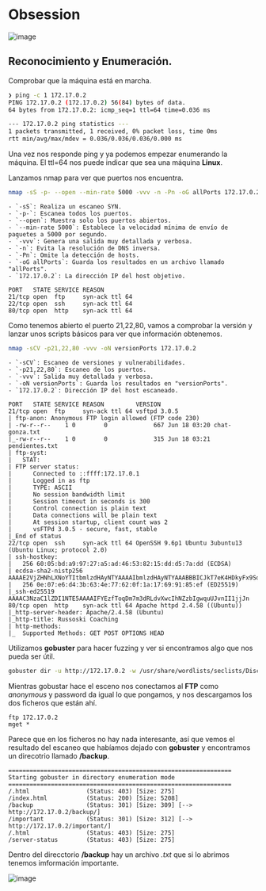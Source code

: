 # Obsession
![image](https://github.com/user-attachments/assets/f802b7b6-123e-447a-b256-1b4ca7050e52)

## Reconocimiento y Enumeración.

Comprobar que la máquina está en marcha.

```bash
❯ ping -c 1 172.17.0.2
PING 172.17.0.2 (172.17.0.2) 56(84) bytes of data.
64 bytes from 172.17.0.2: icmp_seq=1 ttl=64 time=0.036 ms

--- 172.17.0.2 ping statistics ---
1 packets transmitted, 1 received, 0% packet loss, time 0ms
rtt min/avg/max/mdev = 0.036/0.036/0.036/0.000 ms

```

Una vez nos responde ping y ya podemos empezar enumerando la máquina. El ttl=64 nos puede indicar que sea una máquina **Linux**.

Lanzamos nmap para ver que puertos nos encuentra.

```bash
nmap -sS -p- --open --min-rate 5000 -vvv -n -Pn -oG allPorts 172.17.0.2
```
```
- `-sS`: Realiza un escaneo SYN.
- `-p-`: Escanea todos los puertos.
- `--open`: Muestra solo los puertos abiertos.
- `--min-rate 5000`: Establece la velocidad mínima de envío de paquetes a 5000 por segundo.
- `-vvv`: Genera una salida muy detallada y verbosa.
- `-n`: Evita la resolución de DNS inversa.
- `-Pn`: Omite la detección de hosts.
- `-oG allPorts`: Guarda los resultados en un archivo llamado "allPorts".
- `172.17.0.2`: La dirección IP del host objetivo.
```
```
PORT   STATE SERVICE REASON
21/tcp open  ftp     syn-ack ttl 64
22/tcp open  ssh     syn-ack ttl 64
80/tcp open  http    syn-ack ttl 64

```
Como tenemos abierto el puerto 21,22,80, vamos a comprobar la versión y lanzar unos scripts básicos para ver que información obtenemos.

```bash
nmap -sCV -p21,22,80 -vvv -oN versionPorts 172.17.0.2
```
```
- `-sCV`: Escaneo de versiones y vulnerabilidades.
- `-p21,22,80`: Escaneo de los puertos.
- `-vvv`: Salida muy detallada y verbosa.
- `-oN versionPorts`: Guarda los resultados en "versionPorts".
- `172.17.0.2`: Dirección IP del host escaneado.
```
```
PORT   STATE SERVICE REASON         VERSION
21/tcp open  ftp     syn-ack ttl 64 vsftpd 3.0.5
| ftp-anon: Anonymous FTP login allowed (FTP code 230)
| -rw-r--r--    1 0        0             667 Jun 18 03:20 chat-gonza.txt
|_-rw-r--r--    1 0        0             315 Jun 18 03:21 pendientes.txt
| ftp-syst: 
|   STAT: 
| FTP server status:
|      Connected to ::ffff:172.17.0.1
|      Logged in as ftp
|      TYPE: ASCII
|      No session bandwidth limit
|      Session timeout in seconds is 300
|      Control connection is plain text
|      Data connections will be plain text
|      At session startup, client count was 2
|      vsFTPd 3.0.5 - secure, fast, stable
|_End of status
22/tcp open  ssh     syn-ack ttl 64 OpenSSH 9.6p1 Ubuntu 3ubuntu13 (Ubuntu Linux; protocol 2.0)
| ssh-hostkey: 
|   256 60:05:bd:a9:97:27:a5:ad:46:53:82:15:dd:d5:7a:dd (ECDSA)
| ecdsa-sha2-nistp256 AAAAE2VjZHNhLXNoYTItbmlzdHAyNTYAAAAIbmlzdHAyNTYAAABBBICJkT7eK4HDkyFx9Sdx52QBKAlOxD2HlDN9dnPLkFaFXa2pI5bRqIRDmJLAkBTyyx2/ifDUCyl0uGyB2ExHvQ8=
|   256 0e:07:e6:d4:3b:63:4e:77:62:0f:1a:17:69:91:85:ef (ED25519)
|_ssh-ed25519 AAAAC3NzaC1lZDI1NTE5AAAAIFYEzfToqDm7m3dRLdvXwcIhNZzbIgwquUJvnII1jjJn
80/tcp open  http    syn-ack ttl 64 Apache httpd 2.4.58 ((Ubuntu))
|_http-server-header: Apache/2.4.58 (Ubuntu)
|_http-title: Russoski Coaching
| http-methods: 
|_  Supported Methods: GET POST OPTIONS HEAD
```
Utilizamos **gobuster** para hacer fuzzing y ver si encontramos algo que nos pueda ser útil.
```bash
gobuster dir -u http://172.17.0.2 -w /usr/share/wordlists/seclists/Discovery/Web-Content/directory-list-2.3-medium.txt -x php,html,txt
```
Mientras gobustar hace el esceno nos conectamos al **FTP** como *anonymous* y password da igual lo que pongamos, y nos descargamos los dos ficheros que están ahí.
```
ftp 172.17.0.2
mget *
```
Parece que en los ficheros no hay nada interesante, así que vemos el resultado del escaneo que habíamos dejado con **gobuster** y encontramos un direcotrio llamado **/backup**.
```
===============================================================
Starting gobuster in directory enumeration mode
===============================================================
/.html                (Status: 403) [Size: 275]
/index.html           (Status: 200) [Size: 5208]
/backup               (Status: 301) [Size: 309] [--> http://172.17.0.2/backup/]
/important            (Status: 301) [Size: 312] [--> http://172.17.0.2/important/]
/.html                (Status: 403) [Size: 275]
/server-status        (Status: 403) [Size: 275]
```
Dentro del direcctorio **/backup** hay un archivo *.txt* que si lo abrimos tenemos imformación importante.

![image](https://github.com/user-attachments/assets/5c269196-145e-4960-8b9d-7e269fdbf0ec)
